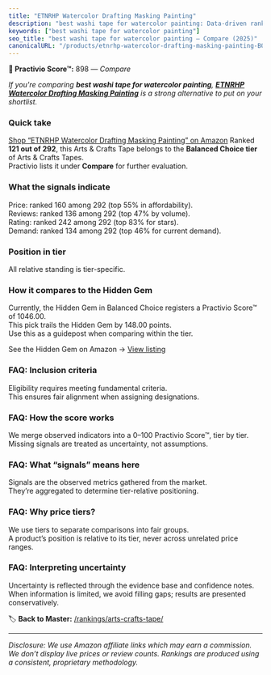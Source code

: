 ```yaml
---
title: "ETNRHP Watercolor Drafting Masking Painting"
description: "best washi tape for watercolor painting: Data-driven ranking using the Practivio Score™. Positioned by quality, value, demand, findability, momentum."
keywords: ["best washi tape for watercolor painting"]
seo_title: "best washi tape for watercolor painting — Compare (2025)"
canonicalURL: "/products/etnrhp-watercolor-drafting-masking-painting-B0CJK1ZW7Q/"
---
```


**🛒 Practivio Score™:** 898 — _Compare_


*If you're comparing **best washi tape for watercolor painting**, **[ETNRHP Watercolor Drafting Masking Painting](https://www.amazon.com/dp/B0CJK1ZW7Q?tag=practivio-20)** is a strong alternative to put on your shortlist.*
### Quick take
[Shop “ETNRHP Watercolor Drafting Masking Painting” on Amazon](https://www.amazon.com/dp/B0CJK1ZW7Q?tag=practivio-20)
Ranked **121 out of 292**, this Arts & Crafts Tape belongs to the **Balanced Choice tier** of Arts & Crafts Tapes.  
Practivio lists it under **Compare** for further evaluation.

### What the signals indicate
Price: ranked 160 among 292 (top 55% in affordability).  
Reviews: ranked 136 among 292 (top 47% by volume).  
Rating: ranked 242 among 292 (top 83% for stars).  
Demand: ranked 134 among 292 (top 46% for current demand).

### Position in tier
All relative standing is tier-specific.

### How it compares to the Hidden Gem
Currently, the Hidden Gem in Balanced Choice registers a Practivio Score™ of 1046.00.  
This pick trails the Hidden Gem by 148.00 points.  
Use this as a guidepost when comparing within the tier.  

See the Hidden Gem on Amazon → [View listing](https://www.amazon.com/dp/B08FSTJQ3Y?tag=practivio-20)

### FAQ: Inclusion criteria
Eligibility requires meeting fundamental criteria.  
This ensures fair alignment when assigning designations.

### FAQ: How the score works
We merge observed indicators into a 0–100 Practivio Score™, tier by tier.  
Missing signals are treated as uncertainty, not assumptions.

### FAQ: What “signals” means here
Signals are the observed metrics gathered from the market.  
They’re aggregated to determine tier-relative positioning.

### FAQ: Why price tiers?
We use tiers to separate comparisons into fair groups.  
A product’s position is relative to its tier, never across unrelated price ranges.

### FAQ: Interpreting uncertainty
Uncertainty is reflected through the evidence base and confidence notes.  
When information is limited, we avoid filling gaps; results are presented conservatively.

<!-- Missing template for Compare/CompareWithinPriceClass -->


🏷️ **Back to Master:** [/rankings/arts-crafts-tape/](/rankings/arts-crafts-tape/)

---
_Disclosure: We use Amazon affiliate links which may earn a commission. We don’t display live prices or review counts. Rankings are produced using a consistent, proprietary methodology._
